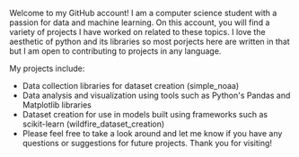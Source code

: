 
<!---
DevinRShaw/DevinRShaw is a ✨ special ✨ repository because its `README.md` (this file) appears on your GitHub profile.
You can click the Preview link to take a look at your changes.
--->
Welcome to my GitHub account! I am a computer science student with a passion for data and machine learning. On this account, you will find a variety of projects I have worked on related to these topics. I love the aesthetic of python and its libraries so most porjects here are written in that but I am open to contributing to projects in any language.

My projects include:

- Data collection libraries for dataset creation (simple_noaa)
- Data analysis and visualization using tools such as Python's Pandas and Matplotlib libraries
- Dataset creation for use in models built using frameworks such as scikit-learn (wildfire_dataset_creation)
- Please feel free to take a look around and let me know if you have any questions or suggestions for future projects. Thank you for visiting!

